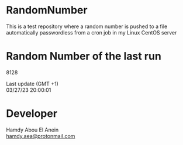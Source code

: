 # RandomNumber    
This is a test repository where a random number is pushed to a file automatically passwordless from a cron job in my Linux CentOS server    
# Random Number of the last run   
8128
      
Last update (GMT +1)    
03/27/23 20:00:01
# Developer    
Hamdy Abou El Anein   
hamdy.aea@protonmail.com
